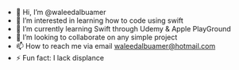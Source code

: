 - 👋 Hi, I’m @waleedalbuamer
- 👀 I’m interested in learning how to code using swift
- 🌱 I’m currently learning Swift through Udemy & Apple PlayGround
- 💞️ I’m looking to collaborate on any simple project
- 📫 How to reach me via email waleedalbuamer@hotmail.com
- ⚡ Fun fact: I lack displance

<!---
waleedalbuamer/waleedalbuamer is a ✨ special ✨ repository because its `README.md` (this file) appears on your GitHub profile.
You can click the Preview link to take a look at your changes.
--->
